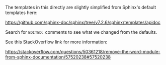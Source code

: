 The templates in this directly are slightly simplified from Sphinx's default templates here:

https://github.com/sphinx-doc/sphinx/tree/v7.2.6/sphinx/templates/apidoc

Search for `EDITED:` comments to see what we changed from the defaults.

See this StackOverflow link for more information:

https://stackoverflow.com/questions/50361218/remove-the-word-module-from-sphinx-documentation/57520238#57520238